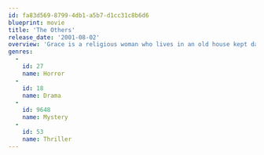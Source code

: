```yaml
---
id: fa83d569-8799-4db1-a5b7-d1cc31c8b6d6
blueprint: movie
title: 'The Others'
release_date: '2001-08-02'
overview: 'Grace is a religious woman who lives in an old house kept dark because her two children, Anne and Nicholas, have a rare sensitivity to light. When the family begins to suspect the house is haunted, Grace fights to protect her children at any cost in the face of strange events and disturbing visions.'
genres:
  -
    id: 27
    name: Horror
  -
    id: 18
    name: Drama
  -
    id: 9648
    name: Mystery
  -
    id: 53
    name: Thriller
---
```

